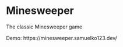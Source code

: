 # Minesweeper


<p>The classic Minesweeper game</p>
<p>Demo: https://minesweeper.samuelko123.dev/</p>
